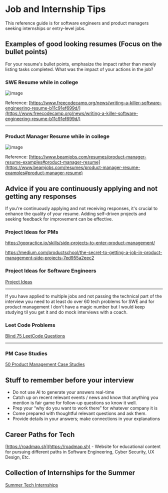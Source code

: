 # Job and Internship Tips

This reference guide is for software engineers and product managers seeking internships or entry-level jobs.


## Examples of good looking resumes (Focus on the bullet points)

For your resume's bullet points, emphasize the impact rather than merely listing tasks completed. What was the impact of your actions in the job?


### SWE Resume while in college

![image](https://github.com/mikewash/job-and-internship-tips/assets/3858922/2c6af65b-1f63-4402-91f4-a4c46d8c50ff)

Reference: [https://www.freecodecamp.org/news/writing-a-killer-software-engineering-resume-b11c91ef699d/](https://www.freecodecamp.org/news/writing-a-killer-software-engineering-resume-b11c91ef699d/)

<hr>

### Product Manager Resume while in college

![image](https://github.com/mikewash/job-and-internship-tips/assets/3858922/cce778de-3643-45d6-9bf7-aa5732e30f1d)

Reference: [https://www.beamjobs.com/resumes/product-manager-resume-examples#product-manager-resume](https://www.beamjobs.com/resumes/product-manager-resume-examples#product-manager-resume)


## Advice if you are continuously applying and not getting any responses

If you're continuously applying and not receiving responses, it's crucial to enhance the quality of your resume. Adding self-driven projects and seeking feedback for improvement can be effective.


### Project Ideas for PMs
https://gopractice.io/skills/side-projects-to-enter-product-management/

https://medium.com/productschool/the-secret-to-getting-a-job-in-product-management-side-projects-7ed955a2eec2


### Project Ideas for Software Engineers
[Project Ideas](https://arc.dev/developer-blog/programming-project-ideas/)

<hr>

If you have applied to multiple jobs and not passing the technical part of the interview you need to at least do over 60 tech problems for SWE and for product management I don't have a magic number but I would keep studying til you get it and do mock interviews with a coach. 

### Leet Code Problems
[Blind 75 LeetCode Questions](https://leetcode.com/discuss/general-discussion/460599/blind-75-leetcode-questions)

<hr>

### PM Case Studies
[50 Product Management Case Studies](https://blog.producter.co/50-product-management-case-studies/)


## Stuff to remember before your interview
- Do not use AI to generate your answers real-time
- Catch up on recent relevant events / news and know that anything you mention is fair game for follow-up questions so know it well.
- Prep your “why do you want to work there” for whatever company it is
- Come prepared with thoughtful relevant questions and ask them.
- Provide details in your answers; make connections in your explanations

## Career Paths for Tech
[https://roadmap.sh](https://roadmap.sh) - Website for educational content for pursuing different paths in Software Engineering, Cyber Security, UX Design, Etc.


## Collection of Internships for the Summer
[Summer Tech Internships](https://github.com/SimplifyJobs/Summer2024-Internships)
